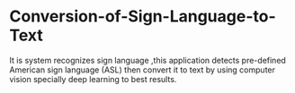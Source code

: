 # Conversion-of-Sign-Language-to-Text
It is system recognizes sign  language ,this application detects pre-defined  American sign language (ASL) then convert it to text by  using computer vision specially deep learning to best  results.                       

